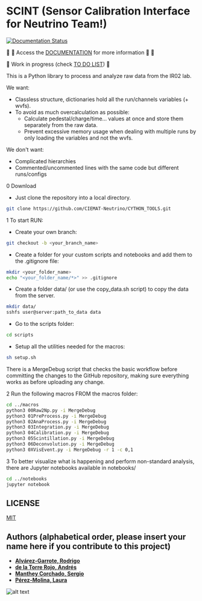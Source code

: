 # SCINT (Sensor Calibration Interface for Neutrino Team!)

[![Documentation Status](https://readthedocs.org/projects/scint/badge/?version=latest)](https://scint.readthedocs.io/en/latest/?badge=latest)

:book: :page_with_curl: Access the [DOCUMENTATION](https://scint.readthedocs.io/en/latest/) for more information :page_with_curl: :book:

:construction:
Work in progress (check [TO DO LIST](https://github.com/CIEMAT-Neutrino/CYTHON_TOOLS/blob/main/To_Do.md))
:construction:

This is a Python library to process and analyze raw data from the IR02 lab.

We want:

* Classless structure, dictionaries hold all the run/channels variables (+ wvfs).
* To avoid as much overcalculation as possible:
  * Calculate pedestal/charge/time... values at once and store them separately from the raw data.
  * Prevent excessive memory usage when dealing with multiple runs by only loading the variables and not the wvfs.

We don't want:

* Complicated hierarchies
* Commented/uncommented lines with the same code but different runs/configs

0 Download

* Just clone the repository into a local directory.

```bash
git clone https://github.com/CIEMAT-Neutrino/CYTHON_TOOLS.git 
```

1 To start RUN:

* Create your own branch:

```bash
git checkout -b <your_branch_name>
```

* Create a folder for your custom scripts and notebooks and add them to the .gitignore file:

```bash
mkdir <your_folder_name>
echo "<your_folder_name/*>" >> .gitignore
```

* Create a folder data/ (or use the copy_data.sh script) to copy the data from the server.

```bash
mkdir data/
sshfs user@server:path_to_data data
```

* Go to the scripts folder:
  
```bash
cd scripts
```

* Setup all the utilities needed for the macros:

```bash
sh setup.sh 
```

There is a MergeDebug script that checks the basic workflow before committing the changes to the GitHub repository, making sure everything works as before uploading any change.

2 Run the following macros FROM the macros folder:

```bash
cd ../macros
python3 00Raw2Np.py -i MergeDebug
python3 01PreProcess.py -i MergeDebug 
python3 02AnaProcess.py -i MergeDebug
python3 03Integration.py -i MergeDebug
python3 04Calibration.py -i MergeDebug
python3 05Scintillation.py -i MergeDebug
python3 06Deconvolution.py -i MergeDebug
python3 0XVisEvent.py -i MergeDebug -r 1 -c 0,1
```

3 To better visualize what is happening and perform non-standard analysis, there are Jupyter notebooks available in notebooks/

```bash
cd ../notebooks
jupyter notebook
```

## LICENSE
[MIT](https://choosealicense.com/licenses/mit/)

## Authors (alphabetical order, please insert your name here if you contribute to this project)

* [**Alvárez-Garrote, Rodrigo**](https://github.com/LauPM)
* [**de la Torre Rojo, Andrés**](https://github.com/andtorre)
* [**Manthey Corchado, Sergio**](https://github.com/mantheys)
* [**Pérez-Molina, Laura**](https://github.com/rodralva)

![alt text](https://i.imgflip.com/72cpdl.jpg)
